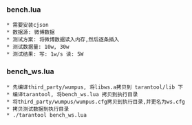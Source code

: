 
### bench.lua
    * 需要安装cjson
    * 数据源: 微博数据
    * 测试方案: 将微博数据读入内存,然后逐条插入
    * 测试数据量: 10w, 30w
    * 测试结果: 写: 1w/s 读: 5W
    
### bench_ws.lua
    * 先编译third_party/wumpus, 将libws.a拷贝到 tarantool/lib 下
    * 编译tarantool, 将bench_ws.lua 拷贝到执行目录
    * 将third_party/wumpus/wumpus.cfg拷贝到执行目录,并更名为ws.cfg
    * 拷贝测试数据到执行目录
    * ./tarantool bench_ws.lua